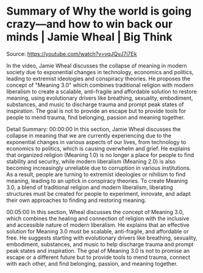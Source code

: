 # Summary of Why the world is going crazy—and how to win back our minds | Jamie Wheal | Big Think

Source: https://youtube.com/watch?v=vqJQvJ7i7Ek

In the video, Jamie Wheal discusses the collapse of meaning in modern society due to exponential changes in technology, economics and politics, leading to extremist ideologies and conspiracy theories. He proposes the concept of "Meaning 3.0" which combines traditional religion with modern liberalism to create a scalable, anti-fragile and affordable solution to restore meaning, using evolutionary drivers like breathing, sexuality, embodiment, substances, and music to discharge trauma and prompt peak states of inspiration. The goal is not to provide an escape but to provide tools for people to mend trauma, find belonging, passion and meaning together.

Detail Summary: 
00:00:00
In this section, Jamie Wheal discusses the collapse in meaning that we are currently experiencing due to the exponential changes in various aspects of our lives, from technology to economics to politics, which is causing overwhelm and grief. He explains that organized religion (Meaning 1.0) is no longer a place for people to find stability and security, while modern liberalism (Meaning 2.0) is also becoming increasingly unreliable due to corruption in various institutions. As a result, people are turning to extremist ideologies or nihilism to find meaning, leading to an uptick in conspiracy theories. To create Meaning 3.0, a blend of traditional religion and modern liberalism, liberating structures must be created for people to experiment, innovate, and adapt their own approaches to finding and restoring meaning.

00:05:00
In this section, Wheal discusses the concept of Meaning 3.0, which combines the healing and connection of religion with the inclusive and accessible nature of modern liberalism. He explains that an effective solution for Meaning 3.0 must be scalable, anti-fragile, and affordable or free. He suggests starting with evolutionary drivers like breathing, sexuality, embodiment, substances, and music to help discharge trauma and prompt peak states and inspiration. The goal of Meaning 3.0 is not to promise an escape or a different future but to provide tools to mend trauma, connect with each other, and find belonging, passion, and meaning together.

